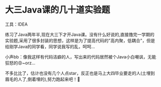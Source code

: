 # 大三Java课的几十道实验题

工具：IDEA

练习了Java两年半,现在大三下才开Java课。没有什么好说的,直接撸完一学期的实验题,采用了很多封装的思想，这样是为了提高代码的"高内聚，低耦合"，但是给刚学Java的同学看，同学说我写的乱，呵呵...

小声bb：像我这样有代码洁癖的人，写出来的代码居然被个Java小白嘲讽，无能狂怒的😡~orz...

不多比比了，估计也没有几个人点star，反正也是马上大四毕业要走的人(土埋到眉毛的人了,倒着埋的),努力跑起来吧！💪
